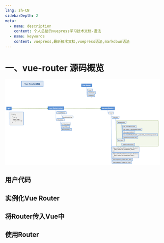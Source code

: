 ```yaml
---
lang: zh-CN
sidebarDepth: 2
meta:
  - name: description
    content: 个人总结的vuepress学习技术文档-语法
  - name: keywords
    content: vuepress,最新技术文档,vuepress语法,markdown语法
---
```


# 一、vue-router 源码概览

![](./VueRouter.png)

## 用户代码
## 实例化Vue Router
## 将Router传入Vue中
## 使用Router
